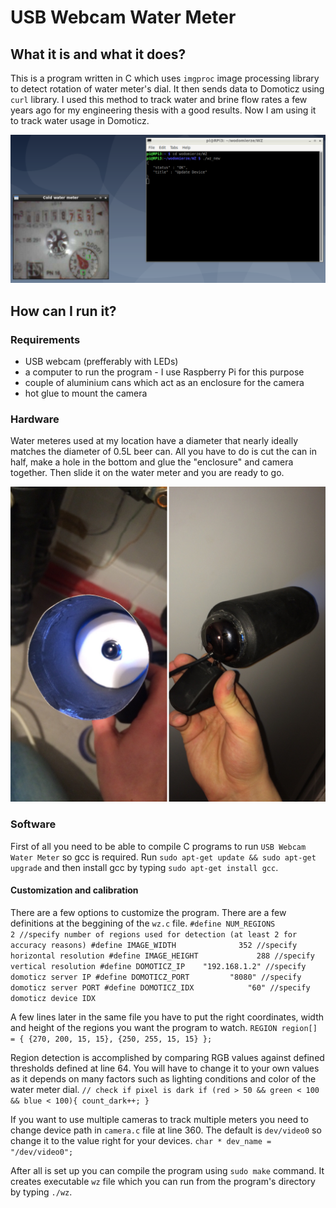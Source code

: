 # USB Webcam Water Meter
## What it is and what it does?
This is a program written in C which uses `imgproc` image processing library to detect rotation of water meter's dial. It then sends data to Domoticz using `curl` library. I used this method to track water and brine flow rates a few years ago for my engineering thesis  with a good results. Now I am  using it to track water usage in Domoticz.

![Screenshot](screenshot.png)

## How can I run it?
### Requirements 
* USB webcam (prefferably with LEDs)
* a computer to run the program - I use Raspberry Pi for this purpose
* couple of aluminium cans which act as an enclosure for the camera
* hot glue to mount the camera

### Hardware
Water meteres used at my location have a diameter that nearly ideally matches the diameter of 0.5L beer can. All you have to do is cut the can in half, make a hole in the bottom and glue the "enclosure" and camera together. Then slide it on the water meter and you are ready to go.

![Hardware](hardware.jpg)


### Software
First of all you need to be able to compile C programs to run `USB Webcam Water Meter` so gcc is required. Run `sudo apt-get update && sudo apt-get upgrade` and then install gcc by typing `sudo apt-get install gcc`.

#### Customization and calibration
There are a few options to customize the program. There are a few definitions at the beggining of the `wz.c` file.
`#define NUM_REGIONS                2 //specify number of regions used for detection (at least 2 for accuracy reasons)
#define IMAGE_WIDTH              352 //specify horizontal resolution
#define IMAGE_HEIGHT             288 //specify vertical resolution
#define DOMOTICZ_IP    "192.168.1.2" //specify domoticz server IP
#define DOMOTICZ_PORT         "8080" //specify domoticz server PORT
#define DOMOTICZ_IDX            "60" //specify domoticz device IDX`

A few lines later in the same file you have to put the right coordinates, width and height of the regions you want the program to watch.
`REGION region[] =
{
    {270, 200, 15, 15},
    {250, 255, 15, 15}
};`

Region detection is accomplished by comparing RGB values against defined thresholds defined at line 64. You will have to change it to your own values as it depends on many factors such as lighting conditions and color of the water meter dial. 
`// check if pixel is dark
if (red > 50 && green < 100 && blue < 100){
   count_dark++;
}`

If you want to use multiple cameras to track multiple meters you need to change device path in `camera.c` file at line 360. The default is `dev/video0` so change it to the value right for your devices. 
`char * dev_name = "/dev/video0";`

After all is set up you can compile the program using `sudo make` command. It creates executable `wz` file which you can run from the program's directory by typing `./wz`.